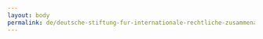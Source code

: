 ```yaml
---
layout: body
permalink: de/deutsche-stiftung-fur-internationale-rechtliche-zusammenarbeit-ev/
---
```


